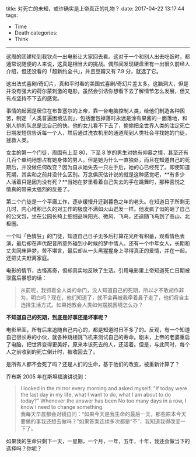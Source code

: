 title: 对死亡的未知，或许确实是上帝真正的礼物？
date: 2017-04-22 13:17:44
tags:
  - Time
  - Death
categories:
  - Think
---

这周的团建轮到我钦点一出电影让大家回去看。这对于一个和别人出去吃饭时，都通常说随便的人来说，这真是相当大的挑战。偶然间发现硬盘里有一出很久前经人介绍，但还没看的「超新约全书」，并且豆瓣又有 7.9 分，就选了它。  

这出法式喜剧/奇幻片，真和平时看的美国式喜剧/奇幻片差太多。这脑洞大，但是并没有强大的荷尔蒙刺激的电影，虽然会引诱你想看下去了解情节怎么发展，但又有点坚持不下去的感觉。  

事情的起因是居住在布鲁塞尔的上帝，靠一台电脑控制人类，给他们制造各种困苦，制定「人类普遍困境法则」，包括面包掉落时永远是涂有果酱的一面落地，和别人排的队总是比自己的快。他的女儿看不下去了，偷偷把全世界人类的注定死亡日期发短信告诉每一个人，然后通过洗衣机里的通道爬到人类社会寻找她的门徒，拯救人类。  

女主的第一个门徒，周围有上至 80，下至 8 岁的男生对她有仰慕之情，甚至还有几百个单纯地想占有她身体的男人。但是她为什么一直独处，而且在知道自己的死期后，并没做任何改变？因为自从她失去一只左手后，她的心已经死了。即使知道死期，其实和之前并没什么区别。万念俱灰估计说的就是这种感觉吧，**有多少人活着只是因为没有死？**当她在梦里看着自己失去的手在跳舞时，那种喜悦之情真的带来太强烈的反差了。  

第二个门徒是一个平庸工作，逐步缓慢升迁到暮色之年的老头。在知道日子所剩无几时，内心堆积已久的对工作的极度不满如火山迸发一样。他发疯了似的砸了自己的公文包，坐在公园长椅上细细品味阳光、微风、飞鸟，还追随飞鸟到了高山、北极圈。  

一个叫「色情狂」的门徒，知道自己日子无多后打算花光所有积蓄，观看情色表演，最后却在声优配音所意外碰到小时候的梦中情人。还有一个中年女人，长期和丈夫同床异梦，苦不堪言，最后却从一头黑猩猩身上寻得真正的爱情，并在一起，还把丈夫赶离家庭。  

电影的情节，古怪离奇，但却真实地反映了生活。引用电影里上帝知道死亡日期被泄露后暴怒的话：  

>从前呢，我抓着全人类的命门，没人知道自己的死期，所以才不敢胡作非为，明白吗？现在，他们知道了，就不会再被我牵着鼻子走了，他们将自主选择生活方式。如果她教会人类如何摆脱困境怎么办？  

**不知道自己的死期，到底是好事还是坏事呢？**  

电影里面，所有后来追随自己内心的，都是知道时日不多了的。反观，有一个知道自己很长寿的小伙，就各种跳楼跳飞机来测试自己的寿命。剧末，上帝的老婆重启了电脑，把世界变得更美好，原来本该死去的人，还活着。但是，与此同时，每个人之前收到的死亡倒计时，被收回去了。  

是所有人都不会死了吗？还是人们的生命，基于他们的改变，被重新计算了？  

乔布斯 2005 年在斯坦福演讲说到：  

>I looked in the mirror every morning and asked myself: "If today were the last day in my life, what I want to do, what I am about to do today?"  Whenever the answer has been No too many days in a row, I know I need to change something.  
>我每天早晨都会对镜自问：“如果今天是我生命的最后一天，那些原本今天要做的事我还想去做吗？”如果答案连续多次都是“不”，我知道我得改变一下了。  

如果我的生命只剩下一天，一星期，一个月，一年，五年，十年，我还会做当下的选择吗？你呢？
